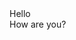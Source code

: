 <!DOCTYPE html>
<html>
<head>
</head>
<body>
<div>Hello</div>
<div>How are you?</div>
</body>
</html>
